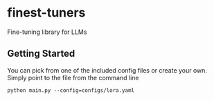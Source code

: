 # finest-tuners
Fine-tuning library for LLMs

## Getting Started

You can pick from one of the included config files or create your own. Simply point to the file from the command line 

```python main.py --config=configs/lora.yaml```

